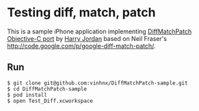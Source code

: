 # Testing  diff, match, patch

This is a sample iPhone application implementing [DiffMatchPatch Objective-C port](https://github.com/inquisitiveSoft/DiffMatchPatch-ObjC) by [Harry Jordan](https://github.com/inquisitiveSoft) based on Neil Fraser's http://code.google.com/p/google-diff-match-patch/.

## Run ##
```
$ git clone git@github.com:vinhnx/DiffMatchPatch-sample.git
$ cd DiffMatchPatch-sample
$ pod install
$ open Test_Diff.xcworkspace
```
